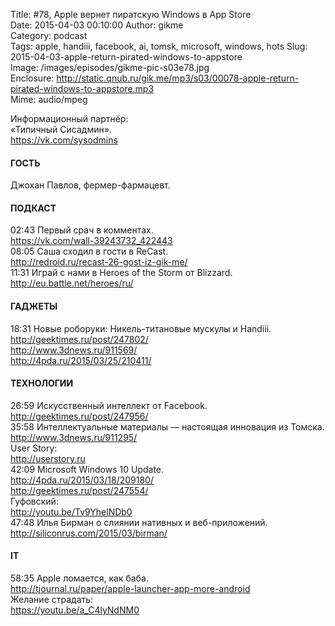 Title: #78, Apple вернет пиратскую Windows в App Store  
Date: 2015-04-03 00:10:00 
Author: gikme  
Category: podcast  
Tags: apple, handiii, facebook, ai, tomsk, microsoft, windows, hots
Slug: 2015-04-03-apple-return-pirated-windows-to-appstore  
Image: /images/episodes/gikme-pic-s03e78.jpg  
Enclosure: http://static.qnub.ru/gik.me/mp3/s03/00078-apple-return-pirated-windows-to-appstore.mp3  
Mime: audio/mpeg

Информационный партнёр:  
«Типичный Сисадмин».    
<https://vk.com/sysodmins>

#### ГОСТЬ

Джохан Павлов, фермер-фармацевт.

#### ПОДКАСТ

02:43 Первый срач в комментах.  
<https://vk.com/wall-39243732_422443>  
08:05 Саша сходил в гости в ReCast.  
<http://redroid.ru/recast-26-gost-iz-gik-me/>  
11:31 Играй с нами в Heroes of the Storm от Blizzard.  
<http://eu.battle.net/heroes/ru/>

#### ГАДЖЕТЫ

18:31 Новые роборуки: Никель-титановые мускулы и Handiii.  
<http://geektimes.ru/post/247802/>  
<http://www.3dnews.ru/911569/>  
<http://4pda.ru/2015/03/25/210411/>

#### ТЕХНОЛОГИИ

26:59 Искусственный интеллект от Facebook.  
<http://geektimes.ru/post/247956/>  
35:58 Интеллектуальные материалы — настоящая инновация из Томска.  
<http://www.3dnews.ru/911295/>  
User Story:  
<http://userstory.ru>  
42:09 Microsoft Windows 10 Update.  
<http://4pda.ru/2015/03/18/209180/>  
<http://geektimes.ru/post/247554/>  
Гуфовский:  
<http://youtu.be/Tv9YhelNDb0>  
47:48 Илья Бирман о слиянии нативных и веб-приложений.  
<http://siliconrus.com/2015/03/birman/>

#### IT

58:35 Apple ломается, как баба.  
<http://tjournal.ru/paper/apple-launcher-app-more-android>  
Желание страдать:  
<https://youtu.be/a_C4lyNdNM0>
